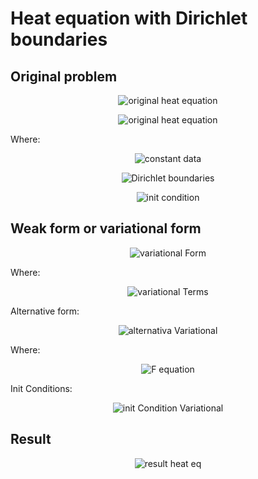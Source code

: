 # Heat equation with Dirichlet boundaries

## Original problem

<p align="center">
  <img src="https://github.com/planelles20/fenics-examples/blob/master/img/heatDirichlet/heatEq.gif?raw=true" alt="original heat equation"/>
</p>

<p align="center">
  <img src="https://github.com/planelles20/fenics-examples/blob/master/img/heatDirichlet/domain.gif?raw=true" alt="original heat equation"/>
</p>

Where:

<p align="center">
  <img src="https://github.com/planelles20/fenics-examples/blob/master/img/heatDirichlet/data.gif?raw=true" alt="constant data"/>
</p>

<p align="center">
  <img src="https://github.com/planelles20/fenics-examples/blob/master/img/heatDirichlet/dirichletBoundaries.gif?raw=true" alt="Dirichlet boundaries"/>
</p>

<p align="center">
  <img src="https://github.com/planelles20/fenics-examples/blob/master/img/heatDirichlet/initCondition.gif?raw=true" alt="init condition"/>
</p>


## Weak form or variational form

<p align="center">
  <img src="https://github.com/planelles20/fenics-examples/blob/master/img/heatDirichlet/variationalForm.gif?raw=true" alt="variational Form"/>
</p>

Where:

<p align="center">
  <img src="https://github.com/planelles20/fenics-examples/blob/master/img/heatDirichlet/variationalTerms.gif?raw=true" alt="variational Terms"/>
</p>

Alternative form:
<p align="center">
  <img src="https://github.com/planelles20/fenics-examples/blob/master/img/heatDirichlet/alternativaVariational.gif?raw=true" alt="alternativa Variational"/>
</p>

Where:

<p align="center">
  <img src="https://github.com/planelles20/fenics-examples/blob/master/img/heatDirichlet/alternativaVariationalF.gif?raw=true" alt="F equation"/>
</p>

Init Conditions:

<p align="center">
  <img src="https://github.com/planelles20/fenics-examples/blob/master/img/heatDirichlet/initConditionVariational.gif?raw=true" alt="init Condition Variational"/>
</p>


## Result

<p align="center">
  <img src="https://github.com/planelles20/fenics-examples/blob/master/heatDirichlet/result/result.gif?raw=true" alt="result heat eq"/>
</p>

